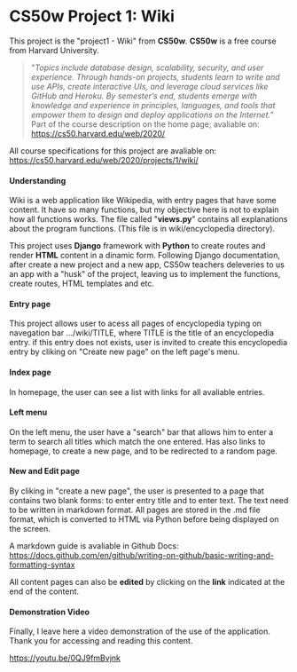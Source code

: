 # CS50w Project 1: Wiki

This project is the "project1 - Wiki" from **CS50w**.
**CS50w** is a free course from Harvard University.

>"*Topics include database design, scalability, security, and user experience. Through hands-on projects, students learn to write and use APIs, create interactive UIs, and leverage cloud services like GitHub and Heroku. By semester’s end, students emerge with knowledge and experience in principles, languages, and tools that empower them to design and deploy applications on the Internet.*"
>Part of the course description on the home page;
>avaliable on: https://cs50.harvard.edu/web/2020/

All course specifications for this project  are avaliable on: <https://cs50.harvard.edu/web/2020/projects/1/wiki/>

#### Understanding

Wiki is a web application like Wikipedia, with entry pages that have some content. It have so many functions, but my objective here is not to explain how all functions works. The file called "**views.py**" contains all explanations about the program functions.
(This file is in wiki/encyclopedia directory).

This project uses **Django** framework with **Python** to create routes and render **HTML** content in a dinamic form.
Following Django documentation, after create a new project and a new app, CS50w teachers deleveries to us an app with a "husk" of the project, leaving us to implement the functions, create routes, HTML templates and etc.

#### Entry page

This project allows user to acess all pages of encyclopedia typing on navegation bar .../wiki/TITLE, where TITLE is the title of an encyclopedia entry. if this entry does not exists, user is invited to create this encyclopedia entry by cliking on "Create new page" on the left page's menu.

#### Index page

In homepage, the user can see a list with links for all avaliable entries.

#### Left menu
On the left menu, the user have a "search" bar that allows him to enter a term to search all titles which match the one entered.
Has also links to homepage, to create a new page, and to be redirected to a random page.

#### New and Edit page
By cliking in "create a new page", the user is presented to a page that contains two blank forms: to enter entry title and to enter text.
The text need to be written in markdown format. All pages are stored in the .md file format, which is converted to HTML via Python before being displayed on the screen.

A markdown guide is avaliable in Github Docs: <https://docs.github.com/en/github/writing-on-github/basic-writing-and-formatting-syntax>

All content pages can also be **edited** by clicking on the **link** indicated at the end of the content.

#### Demonstration Video

Finally, I leave here a video demonstration of the use of the application. Thank you for accessing and reading this content.

<https://youtu.be/0QJ9fmBvjnk>
